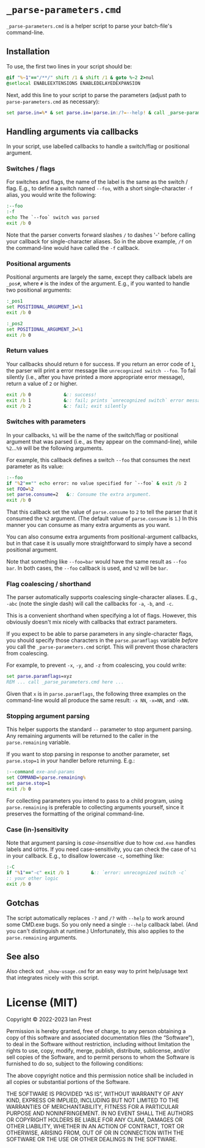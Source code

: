 # `_parse-parameters.cmd`

`_parse-parameters.cmd` is a helper script to parse your batch-file's
command-line.

## Installation

To use, the first two lines in your script should be:

```cmd
@if "%~1"=="/**/" shift /1 & shift /1 & goto %~2 2>nul
@setlocal ENABLEEXTENSIONS ENABLEDELAYEDEXPANSION
```

Next, add this line to your script to parse the parameters (adjust path to
`parse-parameters.cmd` as necessary):

```cmd
set parse.in=%* & set parse.in=!parse.in:/?=--help! & call _parse-parameters.cmd "%~f0" !parse.in! || exit /b 1
```

## Handling arguments via callbacks

In your script, use labelled callbacks to handle a switch/flag or positional
argument.

### Switches / flags

For switches and flags, the name of the label is the same as the switch / flag.
E.g., to define a switch named `--foo`, with a short single-character `-f`
alias, you would write the following:

```cmd
:--foo
:-f
echo The `--foo` switch was parsed
exit /b 0
```

Note that the parser converts forward slashes `/` to dashes '-' before calling
your callback for single-character aliases. So in the above example, `/f` on the
command-line would have called the `-f` callback.

### Positional arguments

Positional arguments are largely the same, except they callback labels are
`_pos#`, where `#` is the index of the argument. E.g., if you wanted to handle
two positional arguments:

```cmd
:_pos1
set POSITIONAL_ARGUMENT_1=%1
exit /b 0

:_pos2
set POSITIONAL_ARGUMENT_2=%1
exit /b 0
```

### Return values

Your callbacks should return `0` for success. If you return an error code of
`1`, the parser will print a error message like `unrecognized switch --foo`. To
fail silently (i.e., after you have printed a more appropriate error message),
return a value of `2` or higher.

```cmd
exit /b 0            &:: success!
exit /b 1            &:: fail; prints `unrecognized switch` error message
exit /b 2            &:: fail; exit silently
```

### Switches with parameters

In your callbacks, `%1` will be the name of the switch/flag or positional
argument that was parsed (i.e., as they appear on the command-line), while
`%2`...`%9` will be the following arguments.

For example, this callback defines a switch `--foo` that consumes the next
parameter as its value:

```cmd
:--foo
if "%2"=="" echo error: no value specified for `--foo` & exit /b 2
set FOO=%2
set parse.consume=2   &:: Consume the extra argument.
exit /b 0
```

That this callback set the value of `parse.consume` to `2` to tell the parser
that it consumed the `%2` argument. (The default value of `parse.consume` is
`1`.) In this manner you can consume as many extra arguments as you want.

You can also consume extra arguments from positional-argument callbacks, but in
that case it is usually more straightforward to simply have a second positional
argument.

Note that something like `--foo=bar` would have the same result as `--foo bar`.
In both cases, the `--foo` callback is used, and `%2` will be `bar`.

### Flag coalescing / shorthand

The parser automatically supports coalescing single-character aliases.  E.g.,
`-abc` (note the single dash) will call the callbacks for `-a`, `-b`, and `-c`.

This is a convenient shorthand when specifying a lot of flags.  However, this
obviously doesn't mix nicely with callbacks that extract parameters.

If you expect to be able to parse parameters in any single-character flags,
you should specify those characters in the `parse.paramflags` variable *before*
you call the `_parse-parameters.cmd` script.  This will prevent those characters
from coalescing.

For example, to prevent `-x`, `-y`, and `-z` from coalescing, you could write:

```cmd
set parse.paramflags=xyz
REM ... call _parse_parameters.cmd here ...
```

Given that `x` is in `parse.paramflags`, the following three examples on the
command-line would all produce the same result:  `-x NN`, `-x=NN`, and `-xNN`.

### Stopping argument parsing

This helper supports the standard `--` parameter to stop argument parsing. Any
remaining arguments will be returned to the caller in the `parse.remaining`
variable.

If you want to stop parsing in response to another parameter, set
`parse.stop=1` in your handler before returning. E.g.:

```cmd
:--command exe-and-params
set COMMAND=%parse.remaining%
set parse.stop=1
exit /b 0
```

For collecting parameters you intend to pass to a child program, using
`parse.remaining` is preferable to collecting arguments yourself, since it
preserves the formatting of the original command-line.

### Case (in-)sensitivity

Note that argument parsing is *case-insensitive* due to how `cmd.exe` handles
labels and `GOTO`s. If you need case-sensitivity, you can check the case of
`%1` in your callback. E.g., to disallow lowercase `-c`, something like:

```cmd
:-C
if "%1"=="-c" exit /b 1        &:: `error: unrecognized switch -c`
:: your other logic
exit /b 0
```

## Gotchas

The script automatically replaces `-?` and `/?` with `--help` to work around
some CMD.exe bugs. So you only need a single `:--help` callback label. (And you
can't distinguish at runtime.) Unfortunately, this also applies to the
`parse.remaining` arguments.

## See also
Also check out `_show-usage.cmd` for an easy way to print help/usage text that
integrates nicely with this script.

# License (MIT)

Copyright © 2022-2023 Ian Prest

Permission is hereby granted, free of charge, to any person obtaining a copy of
this software and associated documentation files (the “Software”), to deal in
the Software without restriction, including without limitation the rights to
use, copy, modify, merge, publish, distribute, sublicense, and/or sell copies
of the Software, and to permit persons to whom the Software is furnished to do
so, subject to the following conditions:

The above copyright notice and this permission notice shall be included in all
copies or substantial portions of the Software.

THE SOFTWARE IS PROVIDED “AS IS”, WITHOUT WARRANTY OF ANY KIND, EXPRESS OR
IMPLIED, INCLUDING BUT NOT LIMITED TO THE WARRANTIES OF MERCHANTABILITY,
FITNESS FOR A PARTICULAR PURPOSE AND NONINFRINGEMENT. IN NO EVENT SHALL THE
AUTHORS OR COPYRIGHT HOLDERS BE LIABLE FOR ANY CLAIM, DAMAGES OR OTHER
LIABILITY, WHETHER IN AN ACTION OF CONTRACT, TORT OR OTHERWISE, ARISING FROM,
OUT OF OR IN CONNECTION WITH THE SOFTWARE OR THE USE OR OTHER DEALINGS IN THE
SOFTWARE.
